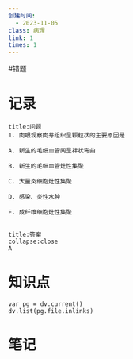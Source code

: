 ```yaml
---
创建时间:
  - 2023-11-05
class: 病理
link: 1
times: 1
---
```

#错题


记录
==
```ad-question
title:问题
1. 肉眼观察肉芽组织呈颗粒状的主要原因是

A. 新生的毛细血管网呈袢状弯曲

B. 新生的毛细血管灶性集聚

C. 大量炎细胞灶性集聚

D. 感染、炎性水肿

E. 成纤维细胞灶性集聚


```

```ad-note
title:答案
collapse:close
A
```

知识点
==
```dataviewjs
var pg = dv.current()
dv.list(pg.file.inlinks)
```

笔记
==